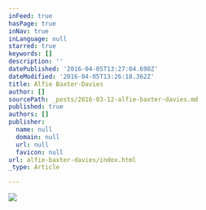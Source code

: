 ```yaml
---
inFeed: true
hasPage: true
inNav: true
inLanguage: null
starred: true
keywords: []
description: ''
datePublished: '2016-04-05T13:27:04.698Z'
dateModified: '2016-04-05T13:26:18.362Z'
title: Alfie Baxter-Davies
author: []
sourcePath: _posts/2016-03-12-alfie-baxter-davies.md
published: true
authors: []
publisher:
  name: null
  domain: null
  url: null
  favicon: null
url: alfie-baxter-davies/index.html
_type: Article

---
```

![](https://the-grid-user-content.s3-us-west-2.amazonaws.com/e9509109-e29b-4e0c-a1d8-4ccce85ac1d9.jpg)